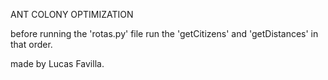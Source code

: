 ANT COLONY OPTIMIZATION


before running the 'rotas.py' file run the 'getCitizens' and 'getDistances' in that order.


made by Lucas Favilla.